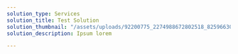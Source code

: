 ```yaml
---
solution_type: Services
solution_title: Test Solution
solution_thumbnail: "/assets/uploads/92200775_2274988672802518_8259663022960672768_n.jpg"
solution_description: Ipsum lorem

---
```

